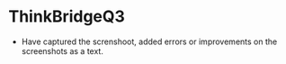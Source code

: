 # ThinkBridgeQ3
* Have captured the screnshoot, added errors or improvements on the screenshots as a text.
